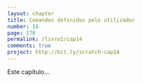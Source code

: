```yaml
---
layout: chapter
title: Comandos definidos pelo utilizador
number: 14
page: 170
permalink: /livro1/cap14
comments: true
project: http://bit.ly/scratch-cap14
---
```

Este capítulo…